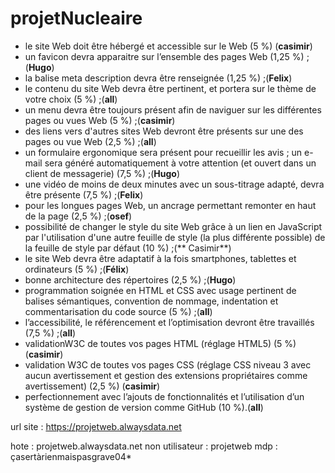# projetNucleaire
- le site Web doit être hébergé et accessible sur le Web (5 %) (**casimir**)
- un favicon devra apparaitre sur l’ensemble des pages Web (1,25 %) ;(**Hugo**)
- la balise meta description devra être renseignée (1,25 %) ;(**Felix**)
- le contenu du site Web devra être pertinent, et portera sur le thème de votre choix (5 %) ;(**all**)
- un menu devra être toujours présent afin de naviguer sur les différentes pages ou vues Web (5 %) ;(**casimir**)
- des liens vers d'autres sites Web devront être présents sur une des pages ou vue Web (2,5 %) ;(**all**)
- un formulaire ergonomique sera présent pour recueillir les avis ; un e-mail sera généré automatiquement à votre attention (et ouvert dans un client de messagerie) (7,5 %) ;(**Hugo**)
- une vidéo de moins de deux minutes avec un sous-titrage adapté, devra être présente (7,5 %) ;(**Felix**)
- pour les longues pages Web, un ancrage permettant remonter en haut de la page (2,5 %) ;(**osef**)
- possibilité de changer le style du site Web grâce à un lien en JavaScript par l'utilisation d'une autre feuille de style (la plus différente possible) de la feuille de style par défaut (10 %) ;(** Casimir**)
- le site Web devra être adaptatif à la fois smartphones, tablettes et ordinateurs (5 %) ;(**Félix**)
- bonne architecture des répertoires (2,5 %) ;(**Hugo**)
- programmation soignée en HTML et CSS avec usage pertinent de balises sémantiques, convention de nommage, indentation et commentarisation du code source (5 %) ;(**all**)
- l’accessibilité, le référencement et l’optimisation devront être travaillés (7,5 %) ;(**all**)
- validationW3C de toutes vos pages HTML (réglage HTML5) (5 %) (**casimir**)
- validation W3C de toutes vos pages CSS (réglage CSS niveau 3 avec aucun avertissement et gestion des extensions propriétaires comme avertissement) (2,5 %) (**casimir**)
- perfectionnement avec l’ajouts de fonctionnalités et l’utilisation d’un système de gestion de version comme GitHub (10 %).(**all**)


url site : https://projetweb.alwaysdata.net

hote : projetweb.alwaysdata.net 
non utilisateur : projetweb 
mdp : çasertàrienmaispasgrave04*
